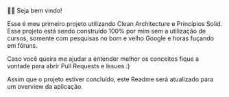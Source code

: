 🧙🏻 Seja bem vindo!

Esse é meu primeiro projeto utilizando Clean Architecture e Princípios Solid. Esse projeto está sendo construído 100% por mim sem a utilização de cursos, somente com pesquisas no bom e velho Google e horas fuçando em fóruns.

Caso você queira me ajudar a entender melhor os conceitos fique a vontade para abrir Pull Requests e Issues :)

Assim que o projeto estiver concluído, este Readme será atualizado para um overview da aplicação.
